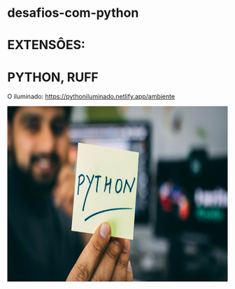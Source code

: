 # desafios-com-python

# EXTENSÔES:

# PYTHON, RUFF

O iluminado:
https://pythoniluminado.netlify.app/ambiente



<img src="https://github.com/marcoscode404/desafios-com-python/blob/bc4332ed2942ca3022447a9ee263013158da1ad4/hitesh-choudhary-D9Zow2REm8U-unsplash.jpg"   width="100%" height="400">
